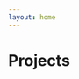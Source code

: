 ```yaml
---
layout: home
---
```


<script setup>
import { data as pages} from './data/project.data.js';
import ArticleList from '/components/ArticleList.vue';
</script>

# Projects

<ArticleList v-for="page of pages" :page="page"/>
